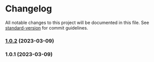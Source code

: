 # Changelog

All notable changes to this project will be documented in this file. See [standard-version](https://github.com/conventional-changelog/standard-version) for commit guidelines.

### [1.0.2](https://bitbucket.org/brewinteractive/brew-authentication-api-sample-plugin/compare/v1.0.1...v1.0.2) (2023-03-09)

### 1.0.1 (2023-03-09)
